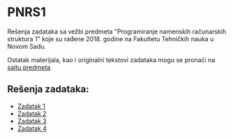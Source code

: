 # PNRS1

Rešenja zadataka sa vežbi predmeta "Programiranje namenskih računarskih struktura 1" koje su rađene 2018. godine na Fakultetu Tehničkih nauka u Novom Sadu. 

Ostatak materijala, kao i originalni tekstovi zadataka mogu se pronaći na [sajtu predmeta](http://www.rt-rk.uns.ac.rs/predmeti/e2/pnrs-1-projektovanje-namenskih-ra%C4%8Dunarskih-struktura-1)

## Rešenja zadataka:
- [Zadatak 1](../../releases/tag/v0.1)
- [Zadatak 2](../../releases/tag/v0.2)
- [Zadatak 3](../../releases/tag/v0.3)
- [Zadatak 4](../../releases/tag/v0.4)
